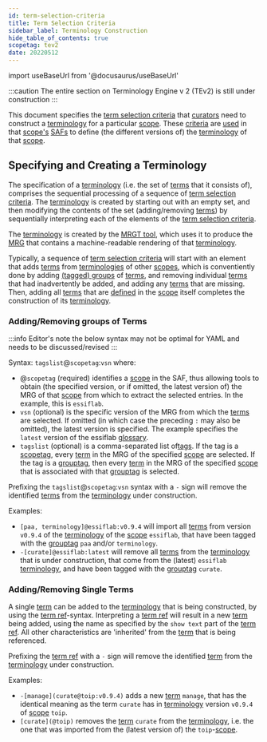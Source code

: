 ```yaml
---
id: term-selection-criteria
title: Term Selection Criteria
sidebar_label: Terminology Construction
hide_table_of_contents: true
scopetag: tev2
date: 20220512
---
```


import useBaseUrl from '@docusaurus/useBaseUrl'

:::caution
The entire section on Terminology Engine v 2 (TEv2) is still under construction
:::

This document specifies the [term selection criteria](@) that [curators](@) need to construct a [terminology](@) for a particular [scope](@). These [criteria](term-selection-criteria@) are [used](tev2-spec-saf#saf-terminology-specs) in that [scope's](@) [SAFs](@) to define (the different versions of) the [terminology](@) of that [scope](@).

## Specifying and Creating a Terminology

The specification of a [terminology](@) (i.e. the set of [terms](@) that it consists of), comprises the sequential processing of a sequence of [term selection criteria](@). The [terminology](@) is created by starting out with an empty set, and then modifying the contents of the set (adding/removing [terms](@)) by sequentially interpreting each of the elements of the [term selection criteria](@).

The [terminology](@) is created by the [MRGT tool](mrgt@), which uses it to produce the [MRG](@) that contains a machine-readable rendering of that [terminology](@).

Typically, a sequence of [term selection criteria](@) will start with an element that adds [terms](@) from [terminologies](@) of other [scopes](@), which is conventiently done by adding [(tagged) groups](grouptag@) of [terms](@), and removing individual [terms](@) that had inadvertently be added, and adding any [terms](@) that are missing. Then, adding all [terms](@) that are [defined](@) in the [scope](@) itself completes the construction of its [terminology](@).

### Adding/Removing groups of Terms

:::info Editor's note
the below syntax may not be optimal for YAML and needs to be discussed/revised
:::

Syntax: `tagslist`@`scopetag`:`vsn` where:
- @`scopetag` (required) identifies a [scope](@) in the SAF, thus allowing tools to obtain (the specified version, or if omitted, the latest version of) the MRG of that [scope](@) from which to extract the selected entries. In the example, this is `essiflab`.
- `vsn` (optional) is the specific version of the MRG from which the [terms](@) are selected. If omitted (in which case the preceding `:` may also be omitted), the latest version is specified. The example specifies the `latest` version of the essiflab [glossary](@).
- `tagslist` (optional) is a comma-separated list of[tags](tag@). If the tag is a [scopetag](tag@), every [term](@) in the MRG of the specified [scope](@) are selected. If the tag is a [grouptag](tag@), then every [term](@) in the MRG of the specified [scope](@) that is associated with that [grouptag](tag@) is selected.

Prefixing the `tagslist`@`scopetag`:`vsn` syntax with a `-` sign will remove the identified [terms](@) from the [terminology](@) under construction.

Examples:
- `[paa, terminology]@essiflab:v0.9.4` will import all [terms](@) from version `v0.9.4` of the [terminology](@) of the [scope](@) `essiflab`, that have been tagged with the [grouptag](@) `paa` and/or `terminology`.
- `-[curate]@essiflab:latest` will remove all [terms](@) from the [terminology](@) that is under construction, that come from the (latest) `essiflab` [terminology](@), and have been tagged with the [grouptag](@) `curate`.

### Adding/Removing Single Terms

A single [term](@) can be added to the [terminology](@) that is being constructed, by using the [term ref](@)-syntax. Interpreting a [term ref](@) will result in a new [term](@) being added, using the name as specified by the `show text` part of the [term ref](@). All other characteristics are 'inherited' from the [term](@) that is being referenced.

Prefixing the [term ref](@) with a `-` sign will remove the identified [term](@) from the [terminology](@) under construction.

Examples:
- `-[manage](curate@toip:v0.9.4)` adds a new [term](@) `manage`, that has the identical meaning as the term `curate` has in [terminology](@) version `v0.9.4` of [scope](@) `toip`.
- `[curate](@toip)` removes the [term](@) `curate` from the [terminology](@), i.e. the one that was imported from the (latest version of) the `toip`-[scope](@).
